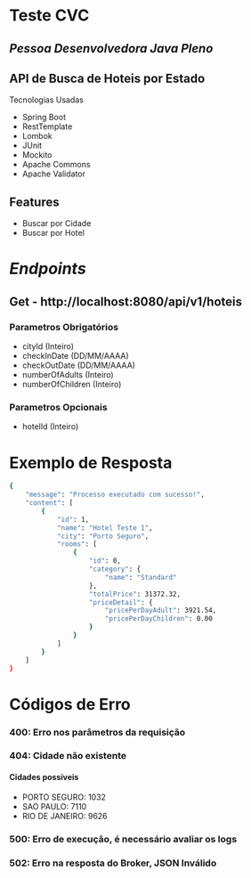 # Teste CVC 
## _Pessoa Desenvolvedora Java Pleno_
## API de Busca de Hoteis por Estado

Tecnologias Usadas
- Spring Boot
- RestTemplate
- Lombok
- JUnit
- Mockito
- Apache Commons
- Apache Validator
 
## Features

- Buscar por Cidade
- Buscar por Hotel

# _Endpoints_

## Get - http://localhost:8080/api/v1/hoteis

### Parametros Obrigatórios

- cityId (Inteiro)
- checkInDate (DD/MM/AAAA)
- checkOutDate (DD/MM/AAAA)
- numberOfAdults (Inteiro)
- numberOfChildren (Inteiro)
### Parametros Opcionais
- hotelId (Inteiro)

# Exemplo de Resposta

```sh
{
    "message": "Processo executado com sucesso!",
    "content": [
        {
            "id": 1,
            "name": "Hotel Teste 1",
            "city": "Porto Seguro",
            "rooms": [
                {
                    "id": 0,
                    "category": {
                        "name": "Standard"
                    },
                    "totalPrice": 31372.32,
                    "priceDetail": {
                        "pricePerDayAdult": 3921.54,
                        "pricePerDayChildren": 0.00
                    }
                }
            ]
        }
    ]
}
```
# Códigos de Erro
### 400: Erro nos parâmetros da requisição
### 404: Cidade não existente
#### Cidades possíveis
- PORTO SEGURO: 1032
- SAO PAULO: 7110
- RIO DE JANEIRO: 9626
### 500: Erro de execução, é necessário avaliar os logs
### 502: Erro na resposta do Broker, JSON Inválido


